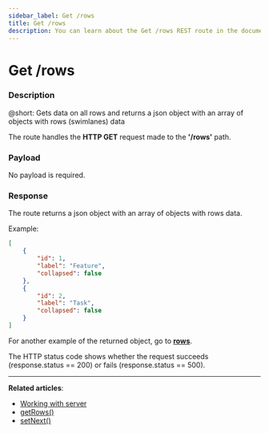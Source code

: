 ```yaml
---
sidebar_label: Get /rows
title: Get /rows
description: You can learn about the Get /rows REST route in the documentation of the DHTMLX JavaScript Kanban library. Browse developer guides and API reference, try out code examples and live demos, and download a free 30-day evaluation version of DHTMLX Kanban.
---
```


# Get /rows

### Description

@short: Gets data on all rows and returns a json object with an array of objects with rows (swimlanes) data

The route handles the **HTTP GET** request made to the **'/rows'** path.

### Payload

No payload is required.


### Response

The route returns a json object with an array of objects with rows data. 

Example:

~~~json
[
    {
        "id": 1,
        "label": "Feature",
        "collapsed": false
    },
    {
        "id": 2,
        "label": "Task",
        "collapsed": false
    }
]
~~~

For another example of the returned object, go to [**rows**](api/config/js_kanban_rows_config.md).

The HTTP status code shows whether the request succeeds (response.status == 200) or fails (response.status == 500).

---

**Related articles**: 
- [Working with server](guides/working_with_server.md)
- [getRows()](api/provider/rest_methods/js_kanban_getrows_method.md)
- [setNext()](api/internal/js_kanban_setnext_method.md)